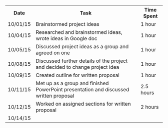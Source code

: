 <table style="width:100%">
  <tr>
    <th><b>Date</b></th>
    <th><b>Task</b></th>		
    <th><b>Time Spent</b></th>
  </tr>
  
  <tr>
    <td>10/01/15</td>
    <td>Brainstormed project ideas</td> 
    <td>1 hour</td>
  </tr>
  
  <tr>
    <td>10/04/15</td>
    <td>Researched and brainstormed ideas, wrote ideas in Google doc</td> 
    <td>1 hour</td>
  </tr>
  
  <tr>
    <td>10/05/15</td>
    <td>Discussed project ideas as a group and agreed on one</td>
    <td>1 hour</td>
  </tr>
  
  <tr>
    <td>10/08/15</td>
    <td>Discussed further details of the project and decided to change project idea</td>
    <td>1 hour</td>
  </tr>
  
  <tr>
    <td>10/09/15</td>
    <td> Created outline for written proposal</td>
    <td>1 hour</td>
  </tr>
  
  <tr>
    <td>10/11/15</td>
    <td>Met up as a group and finished PowerPoint presentation and discussed written proposal</td>
    <td>2.5 hours</td>
  </tr>
  
  <tr>
    <td>10/12/15</td>
    <td>Worked on assigned sections for written proposal</td>
    <td>2 hours</td>
  </tr>
  
  <tr>
    <td>10/14/15</td>
    <td></td>
    <td></td>
  </tr>
  
  
  
  
  
  
  
</table>
